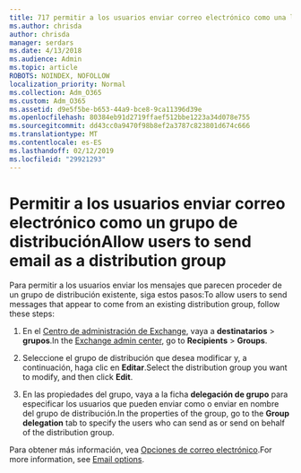 ```yaml
---
title: 717 permitir a los usuarios enviar correo electrónico como una lista de distribución
ms.author: chrisda
author: chrisda
manager: serdars
ms.date: 4/13/2018
ms.audience: Admin
ms.topic: article
ROBOTS: NOINDEX, NOFOLLOW
localization_priority: Normal
ms.collection: Adm_O365
ms.custom: Adm_O365
ms.assetid: d9e5f5be-b653-44a9-bce8-9ca11396d39e
ms.openlocfilehash: 80384eb91d2719ffaef512bbe1223a34d078e755
ms.sourcegitcommit: dd43cc0a9470f98b8ef2a3787c823801d674c666
ms.translationtype: MT
ms.contentlocale: es-ES
ms.lasthandoff: 02/12/2019
ms.locfileid: "29921293"
---
```

# <a name="allow-users-to-send-email-as-a-distribution-group"></a><span data-ttu-id="3d75c-102">Permitir a los usuarios enviar correo electrónico como un grupo de distribución</span><span class="sxs-lookup"><span data-stu-id="3d75c-102">Allow users to send email as a distribution group</span></span>

<span data-ttu-id="3d75c-103">Para permitir a los usuarios enviar los mensajes que parecen proceder de un grupo de distribución existente, siga estos pasos:</span><span class="sxs-lookup"><span data-stu-id="3d75c-103">To allow users to send messages that appear to come from an existing distribution group, follow these steps:</span></span>
  
1. <span data-ttu-id="3d75c-104">En el [Centro de administración de Exchange](https://outlook.office365.com/ecp/), vaya a **destinatarios** \> **grupos**.</span><span class="sxs-lookup"><span data-stu-id="3d75c-104">In the [Exchange admin center](https://outlook.office365.com/ecp/), go to **Recipients** \> **Groups**.</span></span>
    
2. <span data-ttu-id="3d75c-105">Seleccione el grupo de distribución que desea modificar y, a continuación, haga clic en **Editar**.</span><span class="sxs-lookup"><span data-stu-id="3d75c-105">Select the distribution group you want to modify, and then click **Edit**.</span></span>
    
3. <span data-ttu-id="3d75c-106">En las propiedades del grupo, vaya a la ficha **delegación de grupo** para especificar los usuarios que pueden enviar como o enviar en nombre del grupo de distribución.</span><span class="sxs-lookup"><span data-stu-id="3d75c-106">In the properties of the group, go to the **Group delegation** tab to specify the users who can send as or send on behalf of the distribution group.</span></span> 
    
<span data-ttu-id="3d75c-107">Para obtener más información, vea [Opciones de correo electrónico](https://technet.microsoft.com/library/bb124513.aspx#groupdelegation).</span><span class="sxs-lookup"><span data-stu-id="3d75c-107">For more information, see [Email options](https://technet.microsoft.com/library/bb124513.aspx#groupdelegation).</span></span>
  

